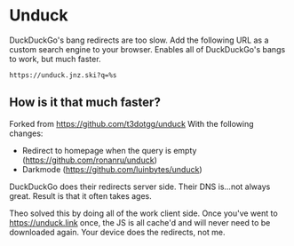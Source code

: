 # Unduck

DuckDuckGo's bang redirects are too slow. Add the following URL as a custom search engine to your browser. Enables all of DuckDuckGo's bangs to work, but much faster.

```
https://unduck.jnz.ski?q=%s
```

## How is it that much faster?

Forked from https://github.com/t3dotgg/unduck
With the following changes:
- Redirect to homepage when the query is empty (https://github.com/ronanru/unduck)
- Darkmode (https://github.com/luinbytes/unduck)

DuckDuckGo does their redirects server side. Their DNS is...not always great. Result is that it often takes ages.

Theo solved this by doing all of the work client side. Once you've went to https://unduck.link once, the JS is all cache'd and will never need to be downloaded again. Your device does the redirects, not me.
